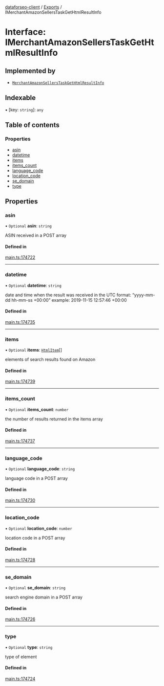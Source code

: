 [dataforseo-client](../README.md) / [Exports](../modules.md) / IMerchantAmazonSellersTaskGetHtmlResultInfo

# Interface: IMerchantAmazonSellersTaskGetHtmlResultInfo

## Implemented by

- [`MerchantAmazonSellersTaskGetHtmlResultInfo`](../classes/MerchantAmazonSellersTaskGetHtmlResultInfo.md)

## Indexable

▪ [key: `string`]: `any`

## Table of contents

### Properties

- [asin](IMerchantAmazonSellersTaskGetHtmlResultInfo.md#asin)
- [datetime](IMerchantAmazonSellersTaskGetHtmlResultInfo.md#datetime)
- [items](IMerchantAmazonSellersTaskGetHtmlResultInfo.md#items)
- [items\_count](IMerchantAmazonSellersTaskGetHtmlResultInfo.md#items_count)
- [language\_code](IMerchantAmazonSellersTaskGetHtmlResultInfo.md#language_code)
- [location\_code](IMerchantAmazonSellersTaskGetHtmlResultInfo.md#location_code)
- [se\_domain](IMerchantAmazonSellersTaskGetHtmlResultInfo.md#se_domain)
- [type](IMerchantAmazonSellersTaskGetHtmlResultInfo.md#type)

## Properties

### asin

• `Optional` **asin**: `string`

ASIN received in a POST array

#### Defined in

[main.ts:174722](https://github.com/dataforseo/TypeScriptClient/blob/7ca1aa4/main.ts#L174722)

___

### datetime

• `Optional` **datetime**: `string`

date and time when the result was received
in the UTC format: “yyyy-mm-dd hh-mm-ss +00:00”
example:
2019-11-15 12:57:46 +00:00

#### Defined in

[main.ts:174735](https://github.com/dataforseo/TypeScriptClient/blob/7ca1aa4/main.ts#L174735)

___

### items

• `Optional` **items**: [`HtmlItem`](../classes/HtmlItem.md)[]

elements of search results found on Amazon

#### Defined in

[main.ts:174739](https://github.com/dataforseo/TypeScriptClient/blob/7ca1aa4/main.ts#L174739)

___

### items\_count

• `Optional` **items\_count**: `number`

the number of results returned in the items array

#### Defined in

[main.ts:174737](https://github.com/dataforseo/TypeScriptClient/blob/7ca1aa4/main.ts#L174737)

___

### language\_code

• `Optional` **language\_code**: `string`

language code in a POST array

#### Defined in

[main.ts:174730](https://github.com/dataforseo/TypeScriptClient/blob/7ca1aa4/main.ts#L174730)

___

### location\_code

• `Optional` **location\_code**: `number`

location code in a POST array

#### Defined in

[main.ts:174728](https://github.com/dataforseo/TypeScriptClient/blob/7ca1aa4/main.ts#L174728)

___

### se\_domain

• `Optional` **se\_domain**: `string`

search engine domain in a POST array

#### Defined in

[main.ts:174726](https://github.com/dataforseo/TypeScriptClient/blob/7ca1aa4/main.ts#L174726)

___

### type

• `Optional` **type**: `string`

type of element

#### Defined in

[main.ts:174724](https://github.com/dataforseo/TypeScriptClient/blob/7ca1aa4/main.ts#L174724)
